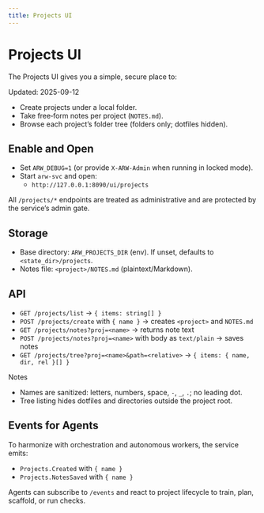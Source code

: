 ```yaml
---
title: Projects UI
---
```


# Projects UI

The Projects UI gives you a simple, secure place to:

Updated: 2025-09-12

- Create projects under a local folder.
- Take free‑form notes per project (`NOTES.md`).
- Browse each project’s folder tree (folders only; dotfiles hidden).

## Enable and Open

- Set `ARW_DEBUG=1` (or provide `X-ARW-Admin` when running in locked mode).
- Start `arw-svc` and open:
  - `http://127.0.0.1:8090/ui/projects`

All `/projects/*` endpoints are treated as administrative and are protected by the service’s admin gate.

## Storage

- Base directory: `ARW_PROJECTS_DIR` (env). If unset, defaults to `<state_dir>/projects`.
- Notes file: `<project>/NOTES.md` (plaintext/Markdown).

## API

- `GET /projects/list` → `{ items: string[] }`
- `POST /projects/create` with `{ name }` → creates `<project>` and `NOTES.md`
- `GET /projects/notes?proj=<name>` → returns note text
- `POST /projects/notes?proj=<name>` with body as `text/plain` → saves notes
- `GET /projects/tree?proj=<name>&path=<relative>` → `{ items: { name, dir, rel }[] }`

Notes

- Names are sanitized: letters, numbers, space, `-`, `_`, `.`; no leading dot.
- Tree listing hides dotfiles and directories outside the project root.

## Events for Agents

To harmonize with orchestration and autonomous workers, the service emits:

- `Projects.Created` with `{ name }`
- `Projects.NotesSaved` with `{ name }`

Agents can subscribe to `/events` and react to project lifecycle to train, plan, scaffold, or run checks.
